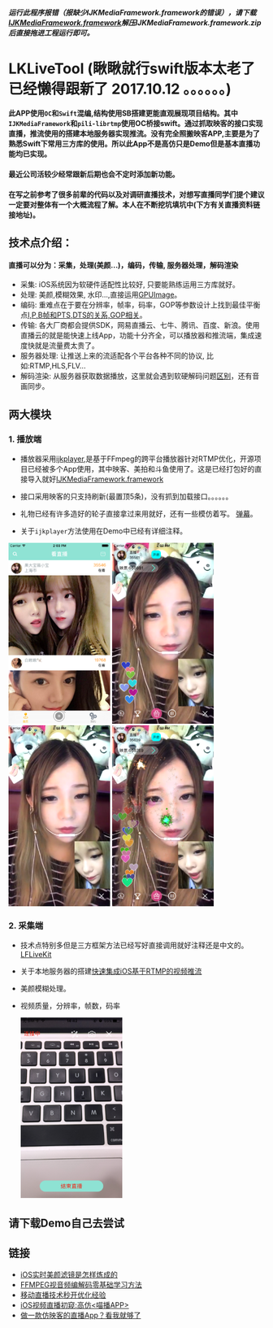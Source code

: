 ##### 运行此程序报错（报缺少IJKMediaFramework.framework的错误），请下载[IJKMediaFramework.framework](https://pan.baidu.com/s/1eSLRmme)解压IJKMediaFramework.framework.zip后直接拖进工程运行即可。
# LKLiveTool  (瞅瞅就行swift版本太老了已经懒得跟新了 2017.10.12 。。。。。。)
#### 此APP使用`OC`和`Swift`混编,结构使用SB搭建更能直观展现项目结构。其中`IJKMediaFramework`和`pili-librtmp`使用OC桥接swift。通过抓取映客的接口实现直播，推流使用的搭建本地服务器实现推流。没有完全照搬映客APP,主要是为了熟悉Swift下常用三方库的使用。所以此App不是高仿只是Demo但是基本直播功能均已实现。
#### 最近公司活较少经常跟新后期也会不定时添加新功能。
#### 在写之前参考了很多前辈的代码以及对调研直播技术，对想写直播同学们提个建议一定要对整体有一个大概流程了解。本人在不断挖坑填坑中(下方有关直播资料链接地址)。

## 技术点介绍：
#### 直播可以分为：采集，处理(美颜...)，编码，传输, 服务器处理，解码渲染
- 采集: iOS系统因为软硬件适配性比较好, 只要能熟练运用三方库就好。
- 处理: 美颜,模糊效果, 水印...,直接运用[GPUImage](https://github.com/BradLarson/GPUImage)。
- 编码: 重难点在于要在分辨率，帧率，码率，GOP等参数设计上找到最佳平衡点[I,P,B帧和PTS,DTS的关系,GOP相关](http://blog.csdn.net/wudebao5220150/article/details/13811321)。 
- 传输: 各大厂商都会提供SDK，网易直播云、七牛、腾讯、百度、新浪。使用直播云的就是能快速上线App，功能十分齐全，可以播放器和推流端，集成速度快就是流量费太贵了。
- 服务器处理: 让推送上来的流适配各个平台各种不同的协议, 比如:RTMP,HLS,FLV...
- 解码渲染: 从服务器获取数据播放，这里就会遇到软硬解码问题[区别](http://blog.csdn.net/xiangjai/article/details/12653203)，还有音画同步。


## 两大模块
### 1. 播放端
- 播放器采用[ijkplayer](https://github.com/Bilibili/ijkplayer),是基于FFmpeg的跨平台播放器针对RTMP优化，开源项目已经被多个App使用，其中映客、美拍和斗鱼使用了。这是已经打包好的直接导入就好[IJKMediaFramework.framework](https://pan.baidu.com/s/1eSLRmme)
- 接口采用映客的只支持刷新(最置顶5条)，没有抓到加载接口。。。。。。

- 礼物已经有许多造好的轮子直接拿过来用就好，还有一些模仿着写。 [弹幕](https://github.com/unash/BarrageRenderer)。
- 关于`ijkplayer`方法使用在Demo中已经有详细注释。

 <img src="https://github.com/HectorLiuk/LKLiveTool/blob/master/show1.png" width="200">
<img src="https://github.com/HectorLiuk/LKLiveTool/blob/master/show2.png" width="200">
<img src="https://github.com/HectorLiuk/LKLiveTool/blob/master/show3.png" width="200">
<img src="https://github.com/HectorLiuk/LKLiveTool/blob/master/show4.png" width="200"><br/>

### 2. 采集端
- 技术点特别多但是三方框架方法已经写好直接调用就好注释还是中文的。[LFLiveKit](https://github.com/LaiFengiOS/LFLiveKit)
- 关于本地服务器的搭建[快速集成iOS基于RTMP的视频推流](http://www.jianshu.com/p/8ea016b2720e)
- 美颜模糊处理。
- 视频质量，分辨率，帧数，码率

  <img src="https://github.com/HectorLiuk/LKLiveTool/blob/master/Show9.PNG" width="200">

## 请下载Demo自己去尝试



## 链接
- [iOS实时美颜滤镜是怎样炼成的](http://www.open-open.com/lib/view/open1463108934371.html)
- [FFMPEG视音频编解码零基础学习方法](http://blog.csdn.net/leixiaohua1020/article/details/15811977/)
- [移动直播技术秒开优化经验](http://weibo.com/ttarticle/p/show?id=2309403969318634263193)
- [iOS视频直播初窥:高仿<喵播APP>](http://www.jianshu.com/p/b8db6c142aad)
- [做一款仿映客的直播App？看我就够了](http://www.jianshu.com/p/5b1341e97757)



